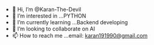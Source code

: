 - 👋 Hi, I’m @Karan-The-Devil
- 👀 I’m interested in ...PYTHON
- 🌱 I’m currently learning ...Backend developing
- 💞️ I’m looking to collaborate on AI
- 📫 How to reach me ...email: karan191990@gmail.com
